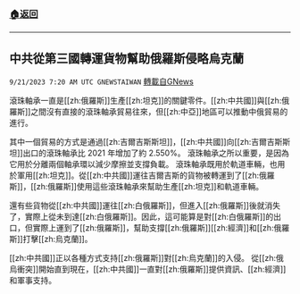 ###  [:house:返回](README.md)
---


## 中共從第三國轉運貨物幫助俄羅斯侵略烏克蘭
`9/21/2023 7:20 AM UTC GNEWSTAIWAN` [轉載自GNews](https://gnews.org/articles/1720113)



滾珠軸承一直是[[zh:俄羅斯]]生產[[zh:坦克]]的關鍵零件。[[zh:中共國]]與[[zh:俄羅斯]]之間沒有直接的滾珠軸承貿易往來，但[[zh:中亞]]地區可以推動中俄貿易的進行。  

其中一個貿易的方式是通過[[zh:吉爾吉斯斯坦]]，[[zh:中共國]]向[[zh:吉爾吉斯斯坦]]出口的滾珠軸承比 2021 年增加了約 2.550%。 滾珠軸承之所以重要，是因為它用於分離兩個軸承環以減少摩擦並支撐負載。 滾珠軸承既用於軌道車輛，也用於軍用[[zh:坦克]]。從[[zh:中共國]]運往吉爾吉斯的貨物被轉運到了[[zh:俄羅斯]]，[[zh:俄羅斯]]使用這些滾珠軸承來幫助生產[[zh:坦克]]和軌道車輛。

  

還有些貨物從[[zh:中共國]]運往[[zh:白俄羅斯]]，但進入[[zh:俄羅斯]]後就消失了，實際上從未到達[[zh:白俄羅斯]]。因此，這可能算是對[[zh:白俄羅斯]]的出口，但實際上運到了[[zh:俄羅斯]]，幫助支撐[[zh:俄羅斯]][[zh:經濟]]和[[zh:俄羅斯]]打擊[[zh:烏克蘭]]。

  

[[zh:中共國]]正以各種方式支持[[zh:俄羅斯]]對[[zh:烏克蘭]]的入侵。 從[[zh:俄烏衝突]]開始直到現在，[[zh:中共國]]一直對[[zh:俄羅斯]]提供資訊、[[zh:經濟]]和軍事支持。
